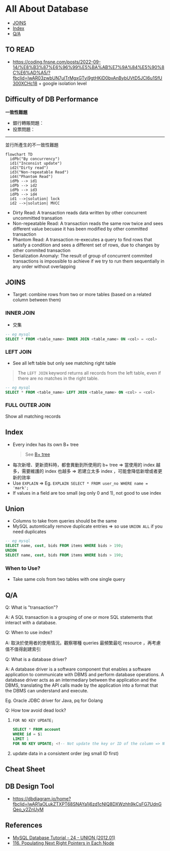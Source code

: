 # All About Database


- [JOINS](#joins)
- [Index](#index)
- [Q/A](#qa)

## TO READ

- https://coding.fnsne.com/posts/2022-09-14/%E8%B3%87%E6%96%99%E5%BA%AB%E7%9A%84%E5%90%8C%E6%AD%A5/?fbclid=IwAR03zwbUN7ulTrMgxGTyi9gtHKiD0bvAnBybUVtD5JCI6u1SfU300XCHc18 + google isolation level

## Difficulty of DB Performance

**一致性難題**

- 銀行轉賬問題：
- 投票問題：

---

並行所產生的不一致性難題

```mermaid
flowchart TD
  idPb("By concurrency")
  id1("Inconsist update")
  id2("Dirty read")
  id3("Non-repeatable Read")
  id4("Phantom Read")
  idPb --> id1
  idPb --> id2
  idPb --> id3
  idPb --> id4
  id1 -->|solution| lock
  id2 -->|solution| MVCC 
```

- Dirty Read: A transaction reads data written by other concurrent uncommitted transation
- Non-repeatable Read: A transaction reads the same row twice and sees different value becuase it has been modified by other committed transaction
- Phantom Read: A transaction re-executes a query to find rows that satisfy a condition and sees a different set of rows, due to changes by other commited transaction
- Serialization Anomaly: The result of group of concurrent commited transactions is impossible to achieve if we try to run them sequentially in any order without overlapping

## JOINS

- Target: combine rows from two or more tables (based on a related column between them)

### INNER JOIN

- 交集

```sql
-- eg mysql
SELECT * FROM <table_name> INNER JOIN <table_name> ON <col> = <col>
```

### LEFT JOIN

- See all left table but only see matching right table

> The `LEFT JOIN` keyword returns all records from the left table, even if there are no matches in the right table.

```sql
-- eg mysql
SELECT * FROM <table_name> LEFT JOIN <table_name> ON <col> = <col>
```

### FULL OUTER JOIN

Show all matching records

## Index

- Every index has its own B+ tree
  > See [B+ tree](https://github.com/chengr4/my-data-structures/blob/main/tree/README.md#b-tree)
- 每次新增、更新資料時，都會異動到所使用的 b+ tree => 當使用的 index 越多，需要維護的 index 也越多 => 若建立太多 index ，可能會降低新增或者更新的效率
- Use `EXPLAIN` => Eg. `EXPLAIN SELECT * FROM user_no WHERE name = 'mark';`
- If values in a field are too small (eg only 0 and 1), not good to use index 

## Union

- Columns to take from queries should be the same
- MySQL automtically remove duplicate entries => so use `UNION ALL` if you need duplicates

```sql
-- eg mysql
SELECT name, cost, bids FROM items WHERE bids > 190;
UNION
SELECT name, cost, bids FROM items WHERE bids > 190;
```


### When to Use?

- Take same cols from two tables with one single query

## Q/A

Q: What is "transaction"?

A: A SQL transaction is a grouping of one or more SQL statements that interact with a database.

Q: When to use index?

A: 取決於使用者的使用情況。觀察哪種 queries 最頻繁最吃 resource ，再考慮值不值得創建索引

Q: What is a database driver?

A: A database driver is a software component that enables a software application to communicate with DBMS and perform database operations. A database driver acts as an intermediary between the application and the DBMS, translating the API calls made by the application into a format that the DBMS can understand and execute.

Eg. Oracle JDBC driver for Java, pq for Golang

Q: How tow avoid dead lock?

1. `FOR NO KEY UPDATE;`
    ```sql
    SELECT * FROM account
    WHERE id = $1
    LIMIT 1
    FOR NO KEY UPDATE; <!-- Not update the key or ID of the column => Not affect foreign key of other table  -->
    ```
2. update data in a consistent order (eg small ID first)

## Cheat Sheet

## DB Design Tool

- https://dbdiagram.io/home?fbclid=IwAR1aOLukZTXPT68SNAYa1j6zd1cNIQ8DXWzhh9kCsFG7UdnGQeo_y2ZnUyM

## References

- [MySQL Database Tutorial - 24 - UNION (2012.01)](https://youtu.be/crj8x1PevcY)
- [116. Populating Next Right Pointers in Each Node](https://leetcode.com/problems/populating-next-right-pointers-in-each-node/)
